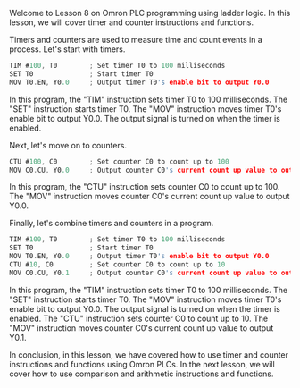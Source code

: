 Welcome to Lesson 8 on Omron PLC programming using ladder logic. In this lesson, we will cover timer and counter instructions and functions.

Timers and counters are used to measure time and count events in a process. Let's start with timers.
```c
TIM #100, T0        ; Set timer T0 to 100 milliseconds
SET T0              ; Start timer T0
MOV T0.EN, Y0.0     ; Output timer T0's enable bit to output Y0.0
```
In this program, the "TIM" instruction sets timer T0 to 100 milliseconds. The "SET" instruction starts timer T0. The "MOV" instruction moves timer T0's enable bit to output Y0.0. The output signal is turned on when the timer is enabled.

Next, let's move on to counters.
```c
CTU #100, C0        ; Set counter C0 to count up to 100
MOV C0.CU, Y0.0     ; Output counter C0's current count up value to output Y0.0
```
In this program, the "CTU" instruction sets counter C0 to count up to 100. The "MOV" instruction moves counter C0's current count up value to output Y0.0.

Finally, let's combine timers and counters in a program.
```c
TIM #100, T0        ; Set timer T0 to 100 milliseconds
SET T0              ; Start timer T0
MOV T0.EN, Y0.0     ; Output timer T0's enable bit to output Y0.0
CTU #10, C0         ; Set counter C0 to count up to 10
MOV C0.CU, Y0.1     ; Output counter C0's current count up value to output Y0.1
```
In this program, the "TIM" instruction sets timer T0 to 100 milliseconds. The "SET" instruction starts timer T0. The "MOV" instruction moves timer T0's enable bit to output Y0.0. The output signal is turned on when the timer is enabled. The "CTU" instruction sets counter C0 to count up to 10. The "MOV" instruction moves counter C0's current count up value to output Y0.1.

In conclusion, in this lesson, we have covered how to use timer and counter instructions and functions using Omron PLCs. In the next lesson, we will cover how to use comparison and arithmetic instructions and functions.
